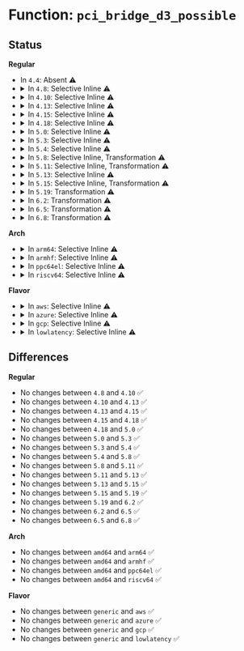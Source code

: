 # Function: <code>pci_bridge_d3_possible</code>

## Status
<b>Regular</b>
<ul>
<li>
In <code>4.4</code>: Absent ⚠️
</li>
<li>
<details>
<summary>In <code>4.8</code>: Selective Inline ⚠️</summary>

```c
bool pci_bridge_d3_possible(struct pci_dev *bridge);
```

**Collision:** Unique Static

**Inline:** Selective

**Transformation:** False

**Instances:**

```
In drivers/pci/pci.c (ffffffff81481180)
Location: drivers/pci/pci.c:2187
Inline: True
Direct callers:
  - drivers/pci/pci.c:pci_pm_init
  - drivers/pci/pci.c:pci_bridge_d3_update
```
**Symbols:**

```
ffffffff81481180-ffffffff81481207: pci_bridge_d3_possible (STB_LOCAL)
```
</details>
</li>
<li>
<details>
<summary>In <code>4.10</code>: Selective Inline ⚠️</summary>

```c
bool pci_bridge_d3_possible(struct pci_dev *bridge);
```

**Collision:** Unique Global

**Inline:** Selective

**Transformation:** False

**Instances:**

```
In drivers/pci/pci.c (ffffffff814a44b0)
Location: drivers/pci/pci.c:2229
Inline: True
Direct callers:
  - drivers/pci/pci.c:pci_pm_init
  - drivers/pci/pci.c:pci_bridge_d3_update
  - drivers/pci/pcie/portdrv_pci.c:pcie_portdrv_remove
```
**Symbols:**

```
ffffffff814a44b0-ffffffff814a453e: pci_bridge_d3_possible (STB_GLOBAL)
```
</details>
</li>
<li>
<details>
<summary>In <code>4.13</code>: Selective Inline ⚠️</summary>

```c
bool pci_bridge_d3_possible(struct pci_dev *bridge);
```

**Collision:** Unique Global

**Inline:** Selective

**Transformation:** False

**Instances:**

```
In drivers/pci/pci.c (ffffffff814ae570)
Location: drivers/pci/pci.c:2246
Inline: True
Direct callers:
  - drivers/pci/pci.c:pci_pm_init
  - drivers/pci/pci.c:pci_bridge_d3_update
  - drivers/pci/pcie/portdrv_pci.c:pcie_portdrv_remove
```
**Symbols:**

```
ffffffff814ae570-ffffffff814ae600: pci_bridge_d3_possible (STB_GLOBAL)
```
</details>
</li>
<li>
<details>
<summary>In <code>4.15</code>: Selective Inline ⚠️</summary>

```c
bool pci_bridge_d3_possible(struct pci_dev *bridge);
```

**Collision:** Unique Global

**Inline:** Selective

**Transformation:** False

**Instances:**

```
In drivers/pci/pci.c (ffffffff814ed940)
Location: drivers/pci/pci.c:2255
Inline: True
Direct callers:
  - drivers/pci/pci.c:pci_pm_init
  - drivers/pci/pci.c:pci_bridge_d3_update
  - drivers/pci/pcie/portdrv_pci.c:pcie_portdrv_remove
```
**Symbols:**

```
ffffffff814ed940-ffffffff814ed9d0: pci_bridge_d3_possible (STB_GLOBAL)
```
</details>
</li>
<li>
<details>
<summary>In <code>4.18</code>: Selective Inline ⚠️</summary>

```c
bool pci_bridge_d3_possible(struct pci_dev *bridge);
```

**Collision:** Unique Global

**Inline:** Selective

**Transformation:** False

**Instances:**

```
In drivers/pci/pci.c (ffffffff8151d5a0)
Location: drivers/pci/pci.c:2334
Inline: True
Direct callers:
  - drivers/pci/pci.c:pci_pm_init
  - drivers/pci/pci.c:pci_bridge_d3_update
  - drivers/pci/pcie/portdrv_pci.c:pcie_portdrv_remove
```
**Symbols:**

```
ffffffff8151d5a0-ffffffff8151d5f3: pci_bridge_d3_possible (STB_GLOBAL)
```
</details>
</li>
<li>
<details>
<summary>In <code>5.0</code>: Selective Inline ⚠️</summary>

```c
bool pci_bridge_d3_possible(struct pci_dev *bridge);
```

**Collision:** Unique Global

**Inline:** Selective

**Transformation:** False

**Instances:**

```
In drivers/pci/pci.c (ffffffff81532ca0)
Location: drivers/pci/pci.c:2511
Inline: True
Direct callers:
  - drivers/pci/pci.c:pci_pm_init
  - drivers/pci/pci.c:pci_bridge_d3_update
  - drivers/pci/pcie/portdrv_pci.c:pcie_portdrv_remove
```
**Symbols:**

```
ffffffff81532ca0-ffffffff81532d39: pci_bridge_d3_possible (STB_GLOBAL)
```
</details>
</li>
<li>
<details>
<summary>In <code>5.3</code>: Selective Inline ⚠️</summary>

```c
bool pci_bridge_d3_possible(struct pci_dev *bridge);
```

**Collision:** Unique Global

**Inline:** Selective

**Transformation:** False

**Instances:**

```
In drivers/pci/pci.c (ffffffff815623f0)
Location: drivers/pci/pci.c:2623
Inline: True
Direct callers:
  - drivers/pci/pci.c:pci_pm_init
  - drivers/pci/pci.c:pci_bridge_d3_update
  - drivers/pci/pcie/portdrv_pci.c:pcie_portdrv_remove
```
**Symbols:**

```
ffffffff815623f0-ffffffff815624a4: pci_bridge_d3_possible (STB_GLOBAL)
```
</details>
</li>
<li>
<details>
<summary>In <code>5.4</code>: Selective Inline ⚠️</summary>

```c
bool pci_bridge_d3_possible(struct pci_dev *bridge);
```

**Collision:** Unique Global

**Inline:** Selective

**Transformation:** False

**Instances:**

```
In drivers/pci/pci.c (ffffffff81583590)
Location: drivers/pci/pci.c:2619
Inline: True
Direct callers:
  - drivers/pci/pci.c:pci_pm_init
  - drivers/pci/pci.c:pci_bridge_d3_update
  - drivers/pci/pcie/portdrv_pci.c:pcie_portdrv_remove
```
**Symbols:**

```
ffffffff81583590-ffffffff81583644: pci_bridge_d3_possible (STB_GLOBAL)
```
</details>
</li>
<li>
<details>
<summary>In <code>5.8</code>: Selective Inline, Transformation ⚠️</summary>

```c
bool pci_bridge_d3_possible(struct pci_dev *bridge);
```

**Collision:** Unique Global

**Inline:** Selective

**Transformation:** True

**Instances:**

```
In drivers/pci/pci.c (ffffffff8162a3f9)
Location: drivers/pci/pci.c:2689
Inline: True
Inline callers:
  - drivers/pci/pci.c:pci_pm_init
  - drivers/pci/pci.c:pci_bridge_d3_update
Direct callers:
  - drivers/pci/pci.c:pci_pm_init
  - drivers/pci/pci.c:pci_bridge_d3_update
  - drivers/pci/pcie/portdrv_pci.c:pcie_portdrv_remove
```
**Symbols:**

```
ffffffff81626300-ffffffff81626394: pci_bridge_d3_possible.part.0 (STB_LOCAL)
ffffffff8162a150-ffffffff8162a188: pci_bridge_d3_possible (STB_GLOBAL)
```
</details>
</li>
<li>
<details>
<summary>In <code>5.11</code>: Selective Inline, Transformation ⚠️</summary>

```c
bool pci_bridge_d3_possible(struct pci_dev *bridge);
```

**Collision:** Unique Global

**Inline:** Selective

**Transformation:** True

**Instances:**

```
In drivers/pci/pci.c (ffffffff8165085c)
Location: drivers/pci/pci.c:2856
Inline: True
Inline callers:
  - drivers/pci/pci.c:pci_pm_init
  - drivers/pci/pci.c:pci_bridge_d3_update
Direct callers:
  - drivers/pci/pci.c:pci_pm_init
  - drivers/pci/pci.c:pci_bridge_d3_update
  - drivers/pci/pcie/portdrv_pci.c:pcie_portdrv_remove
  - drivers/pci/pcie/portdrv_pci.c:pcie_portdrv_probe
```
**Symbols:**

```
ffffffff8164c010-ffffffff8164c0a4: pci_bridge_d3_possible.part.0 (STB_LOCAL)
ffffffff816505b0-ffffffff816505e8: pci_bridge_d3_possible (STB_GLOBAL)
```
</details>
</li>
<li>
<details>
<summary>In <code>5.13</code>: Selective Inline ⚠️</summary>

```c
bool pci_bridge_d3_possible(struct pci_dev *bridge);
```

**Collision:** Unique Global

**Inline:** Selective

**Transformation:** False

**Instances:**

```
In drivers/pci/pci.c (ffffffff81633160)
Location: drivers/pci/pci.c:2886
Inline: True
Direct callers:
  - drivers/pci/pci.c:pci_pm_init
  - drivers/pci/pci.c:pci_bridge_d3_update
  - drivers/pci/pcie/portdrv_pci.c:pcie_portdrv_remove
  - drivers/pci/pcie/portdrv_pci.c:pcie_portdrv_probe
```
**Symbols:**

```
ffffffff81633160-ffffffff8163321d: pci_bridge_d3_possible (STB_GLOBAL)
```
</details>
</li>
<li>
<details>
<summary>In <code>5.15</code>: Selective Inline, Transformation ⚠️</summary>

```c
bool pci_bridge_d3_possible(struct pci_dev *bridge);
```

**Collision:** Unique Global

**Inline:** Selective

**Transformation:** True

**Instances:**

```
In drivers/pci/pci.c (ffffffff816a3319)
Location: drivers/pci/pci.c:2928
Inline: True
Direct callers:
  - drivers/pci/pci.c:pci_pm_init
  - drivers/pci/pci.c:pci_bridge_d3_update
  - drivers/pci/pcie/portdrv_pci.c:pcie_portdrv_remove
  - drivers/pci/pcie/portdrv_pci.c:pcie_portdrv_probe
```
**Symbols:**

```
ffffffff81ce48a5-ffffffff81ce48cf: pci_bridge_d3_possible.cold (STB_LOCAL)
ffffffff816a32d0-ffffffff816a33ac: pci_bridge_d3_possible (STB_GLOBAL)
```
</details>
</li>
<li>
<details>
<summary>In <code>5.19</code>: Transformation ⚠️</summary>

```c
bool pci_bridge_d3_possible(struct pci_dev *bridge);
```

**Collision:** Unique Global

**Inline:** No

**Transformation:** True

**Instances:**

```
In drivers/pci/pci.c (0)
Location: drivers/pci/pci.c:3015
Inline: False
Direct callers:
  - drivers/pci/pci.c:pci_pm_init
  - drivers/pci/pci.c:pci_bridge_d3_update
  - drivers/pci/pcie/portdrv_pci.c:pcie_portdrv_remove
  - drivers/pci/pcie/portdrv_pci.c:pcie_portdrv_probe
```
**Symbols:**

```
ffffffff81eab30a-ffffffff81eab334: pci_bridge_d3_possible.cold (STB_LOCAL)
ffffffff817c54f0-ffffffff817c55cc: pci_bridge_d3_possible (STB_GLOBAL)
```
</details>
</li>
<li>
<details>
<summary>In <code>6.2</code>: Transformation ⚠️</summary>

```c
bool pci_bridge_d3_possible(struct pci_dev *bridge);
```

**Collision:** Unique Global

**Inline:** No

**Transformation:** True

**Instances:**

```
In drivers/pci/pci.c (0)
Location: drivers/pci/pci.c:2965
Inline: False
Direct callers:
  - drivers/pci/pci.c:pci_pm_init
  - drivers/pci/pci.c:pci_bridge_d3_update
  - drivers/pci/pcie/portdrv.c:pcie_portdrv_shutdown
  - drivers/pci/pcie/portdrv.c:pcie_portdrv_remove
  - drivers/pci/pcie/portdrv.c:pcie_portdrv_probe
```
**Symbols:**

```
ffffffff8208f1ea-ffffffff8208f214: pci_bridge_d3_possible.cold (STB_LOCAL)
ffffffff818e25d0-ffffffff818e26ac: pci_bridge_d3_possible (STB_GLOBAL)
```
</details>
</li>
<li>
<details>
<summary>In <code>6.5</code>: Transformation ⚠️</summary>

```c
bool pci_bridge_d3_possible(struct pci_dev *bridge);
```

**Collision:** Unique Global

**Inline:** No

**Transformation:** True

**Instances:**

```
In drivers/pci/pci.c (0)
Location: drivers/pci/pci.c:3003
Inline: False
Direct callers:
  - drivers/pci/pci.c:pci_pm_init
  - drivers/pci/pci.c:pci_bridge_d3_update
  - drivers/pci/pcie/portdrv.c:pcie_portdrv_shutdown
  - drivers/pci/pcie/portdrv.c:pcie_portdrv_remove
  - drivers/pci/pcie/portdrv.c:pcie_portdrv_probe
```
**Symbols:**

```
ffffffff8210f550-ffffffff8210f57a: pci_bridge_d3_possible.cold (STB_LOCAL)
ffffffff81925a10-ffffffff81925aec: pci_bridge_d3_possible (STB_GLOBAL)
```
</details>
</li>
<li>
<details>
<summary>In <code>6.8</code>: Transformation ⚠️</summary>

```c
bool pci_bridge_d3_possible(struct pci_dev *bridge);
```

**Collision:** Unique Global

**Inline:** No

**Transformation:** True

**Instances:**

```
In drivers/pci/pci.c (0)
Location: drivers/pci/pci.c:3116
Inline: False
Direct callers:
  - drivers/pci/pci.c:pci_pm_init
  - drivers/pci/pci.c:pci_bridge_d3_update
  - drivers/pci/pcie/portdrv.c:pcie_portdrv_shutdown
  - drivers/pci/pcie/portdrv.c:pcie_portdrv_remove
  - drivers/pci/pcie/portdrv.c:pcie_portdrv_probe
```
**Symbols:**

```
ffffffff821ed1d7-ffffffff821ed201: pci_bridge_d3_possible.cold (STB_LOCAL)
ffffffff8196e190-ffffffff8196e26c: pci_bridge_d3_possible (STB_GLOBAL)
```
</details>
</li>
</ul>
<b>Arch</b>
<ul>
<li>
<details>
<summary>In <code>arm64</code>: Selective Inline ⚠️</summary>

```c
bool pci_bridge_d3_possible(struct pci_dev *bridge);
```

**Collision:** Unique Global

**Inline:** Selective

**Transformation:** False

**Instances:**

```
In drivers/pci/pci.c (ffff8000106e7540)
Location: drivers/pci/pci.c:2619
Inline: True
Direct callers:
  - drivers/pci/pci.c:pci_pm_init
  - drivers/pci/pci.c:pci_bridge_d3_update
  - drivers/pci/pcie/portdrv_pci.c:pcie_portdrv_remove
```
**Symbols:**

```
ffff8000106e7540-ffff8000106e7618: pci_bridge_d3_possible (STB_GLOBAL)
```
</details>
</li>
<li>
<details>
<summary>In <code>armhf</code>: Selective Inline ⚠️</summary>

```c
bool pci_bridge_d3_possible(struct pci_dev *bridge);
```

**Collision:** Unique Global

**Inline:** Selective

**Transformation:** False

**Instances:**

```
In drivers/pci/pci.c (c0882648)
Location: drivers/pci/pci.c:2619
Inline: True
Direct callers:
  - drivers/pci/pci.c:pci_pm_init
  - drivers/pci/pci.c:pci_bridge_d3_update
  - drivers/pci/pcie/portdrv_pci.c:pcie_portdrv_remove
```
**Symbols:**

```
c0882648-c0882710: pci_bridge_d3_possible (STB_GLOBAL)
```
</details>
</li>
<li>
<details>
<summary>In <code>ppc64el</code>: Selective Inline ⚠️</summary>

```c
bool pci_bridge_d3_possible(struct pci_dev *bridge);
```

**Collision:** Unique Global

**Inline:** Selective

**Transformation:** False

**Instances:**

```
In drivers/pci/pci.c (c000000000861ce0)
Location: drivers/pci/pci.c:2619
Inline: True
Direct callers:
  - drivers/pci/pci.c:pci_pm_init
  - drivers/pci/pci.c:pci_bridge_d3_update
```
**Symbols:**

```
c000000000861ce0-c000000000861da8: pci_bridge_d3_possible (STB_GLOBAL)
```
</details>
</li>
<li>
<details>
<summary>In <code>riscv64</code>: Selective Inline ⚠️</summary>

```c
bool pci_bridge_d3_possible(struct pci_dev *bridge);
```

**Collision:** Unique Global

**Inline:** Selective

**Transformation:** False

**Instances:**

```
In drivers/pci/pci.c (ffffffe0004bdcae)
Location: drivers/pci/pci.c:2619
Inline: True
Direct callers:
  - drivers/pci/pci.c:pci_pm_init
  - drivers/pci/pci.c:pci_bridge_d3_update
  - drivers/pci/pcie/portdrv_pci.c:pcie_portdrv_remove
```
**Symbols:**

```
ffffffe0004bdcae-ffffffe0004bdd1a: pci_bridge_d3_possible (STB_GLOBAL)
```
</details>
</li>
</ul>
<b>Flavor</b>
<ul>
<li>
<details>
<summary>In <code>aws</code>: Selective Inline ⚠️</summary>

```c
bool pci_bridge_d3_possible(struct pci_dev *bridge);
```

**Collision:** Unique Global

**Inline:** Selective

**Transformation:** False

**Instances:**

```
In drivers/pci/pci.c (ffffffff81577ab0)
Location: drivers/pci/pci.c:2619
Inline: True
Direct callers:
  - drivers/pci/pci.c:pci_pm_init
  - drivers/pci/pci.c:pci_bridge_d3_update
  - drivers/pci/pcie/portdrv_pci.c:pcie_portdrv_remove
```
**Symbols:**

```
ffffffff81577ab0-ffffffff81577b64: pci_bridge_d3_possible (STB_GLOBAL)
```
</details>
</li>
<li>
<details>
<summary>In <code>azure</code>: Selective Inline ⚠️</summary>

```c
bool pci_bridge_d3_possible(struct pci_dev *bridge);
```

**Collision:** Unique Global

**Inline:** Selective

**Transformation:** False

**Instances:**

```
In drivers/pci/pci.c (ffffffff815661f0)
Location: drivers/pci/pci.c:2619
Inline: True
Direct callers:
  - drivers/pci/pci.c:pci_pm_init
  - drivers/pci/pci.c:pci_bridge_d3_update
  - drivers/pci/pcie/portdrv_pci.c:pcie_portdrv_remove
```
**Symbols:**

```
ffffffff815661f0-ffffffff815662a4: pci_bridge_d3_possible (STB_GLOBAL)
```
</details>
</li>
<li>
<details>
<summary>In <code>gcp</code>: Selective Inline ⚠️</summary>

```c
bool pci_bridge_d3_possible(struct pci_dev *bridge);
```

**Collision:** Unique Global

**Inline:** Selective

**Transformation:** False

**Instances:**

```
In drivers/pci/pci.c (ffffffff815772e0)
Location: drivers/pci/pci.c:2619
Inline: True
Direct callers:
  - drivers/pci/pci.c:pci_pm_init
  - drivers/pci/pci.c:pci_bridge_d3_update
  - drivers/pci/pcie/portdrv_pci.c:pcie_portdrv_remove
```
**Symbols:**

```
ffffffff815772e0-ffffffff81577394: pci_bridge_d3_possible (STB_GLOBAL)
```
</details>
</li>
<li>
<details>
<summary>In <code>lowlatency</code>: Selective Inline ⚠️</summary>

```c
bool pci_bridge_d3_possible(struct pci_dev *bridge);
```

**Collision:** Unique Global

**Inline:** Selective

**Transformation:** False

**Instances:**

```
In drivers/pci/pci.c (ffffffff815917a0)
Location: drivers/pci/pci.c:2619
Inline: True
Direct callers:
  - drivers/pci/pci.c:pci_pm_init
  - drivers/pci/pci.c:pci_bridge_d3_update
  - drivers/pci/pcie/portdrv_pci.c:pcie_portdrv_remove
```
**Symbols:**

```
ffffffff815917a0-ffffffff81591854: pci_bridge_d3_possible (STB_GLOBAL)
```
</details>
</li>
</ul>

## Differences
<b>Regular</b>
<ul>
<li>
No changes between <code>4.8</code> and <code>4.10</code> ✅
</li>
<li>
No changes between <code>4.10</code> and <code>4.13</code> ✅
</li>
<li>
No changes between <code>4.13</code> and <code>4.15</code> ✅
</li>
<li>
No changes between <code>4.15</code> and <code>4.18</code> ✅
</li>
<li>
No changes between <code>4.18</code> and <code>5.0</code> ✅
</li>
<li>
No changes between <code>5.0</code> and <code>5.3</code> ✅
</li>
<li>
No changes between <code>5.3</code> and <code>5.4</code> ✅
</li>
<li>
No changes between <code>5.4</code> and <code>5.8</code> ✅
</li>
<li>
No changes between <code>5.8</code> and <code>5.11</code> ✅
</li>
<li>
No changes between <code>5.11</code> and <code>5.13</code> ✅
</li>
<li>
No changes between <code>5.13</code> and <code>5.15</code> ✅
</li>
<li>
No changes between <code>5.15</code> and <code>5.19</code> ✅
</li>
<li>
No changes between <code>5.19</code> and <code>6.2</code> ✅
</li>
<li>
No changes between <code>6.2</code> and <code>6.5</code> ✅
</li>
<li>
No changes between <code>6.5</code> and <code>6.8</code> ✅
</li>
</ul>
<b>Arch</b>
<ul>
<li>
No changes between <code>amd64</code> and <code>arm64</code> ✅
</li>
<li>
No changes between <code>amd64</code> and <code>armhf</code> ✅
</li>
<li>
No changes between <code>amd64</code> and <code>ppc64el</code> ✅
</li>
<li>
No changes between <code>amd64</code> and <code>riscv64</code> ✅
</li>
</ul>
<b>Flavor</b>
<ul>
<li>
No changes between <code>generic</code> and <code>aws</code> ✅
</li>
<li>
No changes between <code>generic</code> and <code>azure</code> ✅
</li>
<li>
No changes between <code>generic</code> and <code>gcp</code> ✅
</li>
<li>
No changes between <code>generic</code> and <code>lowlatency</code> ✅
</li>
</ul>
